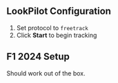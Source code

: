 ## LookPilot Configuration
1. Set protocol to `freetrack`
2. Click **Start** to begin tracking

## F1 2024 Setup
Should work out of the box. 
